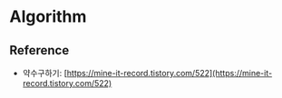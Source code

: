 # Algorithm

## Reference

- 약수구하기: [https://mine-it-record.tistory.com/522](https://mine-it-record.tistory.com/522)
